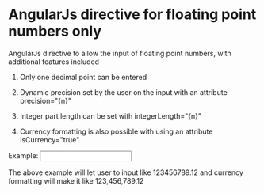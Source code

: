 # AngularJs directive for floating point numbers only
AngularJs directive to allow the input of floating point numbers, with additional features included

1) Only one decimal point can be entered

2) Dynamic precision set by the user on the input with an attribute precision="{n}" 

3) Integer part length can be set with integerLength="{n}"

4) Currency formatting is also possible with using an attribute isCurrency="true" 

Example: <input decimal integerLength="9" precision="2" isCurrency="true">

The above example will let user to input like 123456789.12 and currency formatting will make it like 123,456,789.12
